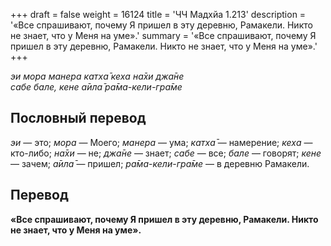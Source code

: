 +++
draft = false
weight = 16124
title = 'ЧЧ Мадхйа 1.213'
description = '«Все спрашивают, почему Я пришел в эту деревню, Рамакели. Никто не знает, что у Меня на уме».'
summary = '«Все спрашивают, почему Я пришел в эту деревню, Рамакели. Никто не знает, что у Меня на уме».'
+++

_эи мора манера катха̄ кеха на̄хи джа̄не  
сабе бале, кене а̄ила̄ ра̄ма-кели-гра̄ме_

## Пословный перевод

_эи_ — это; _мора_ — Моего; _манера_ — ума; _катха̄_ — намерение; _кеха_ — кто-либо; _на̄хи_ — не; _джа̄не_ — знает; _сабе_ — все; _бале_ — говорят; _кене_ — зачем; _а̄ила̄_ — пришел; _ра̄ма_\-_кели_\-_гра̄ме_ — в деревню Рамакели.

## Перевод

**«Все спрашивают, почему Я пришел в эту деревню, Рамакели. Никто не знает, что у Меня на уме».**
